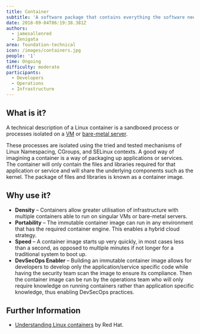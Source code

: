 ```yaml
---
title: Container
subtitle: 'A software package that contains everything the software needs to run. '
date: 2018-09-04T06:19:38.381Z
authors:
  - jamesallenred
  - Zenigata
area: foundation-technical
icon: /images/containers.jpg
people: '1'
time: Ongoing
difficulty: moderate
participants:
  - Developers
  - Operations
  - Infrastructure
---
```

## What is it?

A technical description of a Linux container is a sandboxed process or processes isolated on a [VM](https://en.wikipedia.org/wiki/Virtual_machine) or [bare-metal server](https://en.wikipedia.org/wiki/Bare-metal_server).

These processes are isolated using the tried and tested mechanisms of Linux Namespacing, CGroups, and SELinux contexts. A good way of imagining a container is a way of packaging up applications or services. The container will only contain the files and libraries required for that application or service and will share the underlying components such as the kernel. The package of files and libraries is known as a container image.

## Why use it?

* **Density** – Containers allow greater utilisation of infrastructure with multiple containers able to run on singular VMs or bare-metal servers.
* **Portability** – The immutable container image can run in any environment that has the required container engine. This enables a hybrid cloud strategy.
* **Speed** – A container image starts up very quickly, in most cases less than a second, as opposed to multiple minutes if not longer for a traditional system to boot up.
* **DevSecOps Enabler** – Building an immutable container image allows for developers to develop only the application/service specific code while having the security team scan the image to ensure its compliance. Then the container image can be run by the operations team who will only require knowledge on running containers rather than application specific knowledge, thus enabling DevSecOps practices.

## Further Information

* [Understanding Linux containers](https://www.redhat.com/en/topics/containers) by Red Hat.
